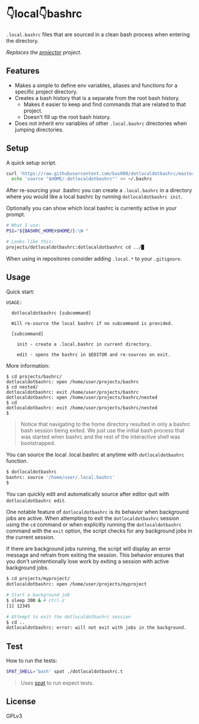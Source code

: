 # 👇local👇bashrc

`.local.bashrc` files that are sourced in a clean bash process when entering
the directory.

*Replaces the [projector](https://github.com/bas080/projector) project.*

## Features

- Makes a simple to define env variables, aliases and functions for a specific
  project directory.
- Creates a bash history that is a separate from the root bash history.
  - Makes it easier to keep and find commands that are related to that project.
  - Doesn't fill up the root bash history.
- Does not inherit env variables of other `.local.bashrc` directories when
  jumping directories.

## Setup

A quick setup script.

```bash
curl 'https://raw.githubusercontent.com/bas080/dotlocaldotbashrc/master/dotlocaldotbashrc' > "$HOME/.dotlocaldotbashrc" &&
  echo 'source "$HOME/.dotlocaldotbashrc"' >> ~/.bashrc
```

After re-sourcing your .bashrc you can create a `.local.bashrc` in a directory where you would like
a local bashrc by running `dotlocaldotbashrc init`.

Optionally you can show which local bashrc is currently active in your prompt.

```bash
# What I use:
PS1="${BASHRC_HOME#$HOME/}:\W "

# Looks like this:
projects/dotlocaldotbashrc:dotlocaldotbashrc cd ../█
```

When using in repositores consider adding `.local.*` to your `.gitignore`.

## Usage

Quick start:

```text
USAGE:

  dotlocaldotbashrc [subcommand]

  Will re-source the local bashrc if no subcommand is provided.

  [subcommand]

    init - create a .local.bashrc in current directory.

    edit - opens the bashrc in $EDITOR and re-sources on exit.
```

More information:

```
$ cd projects/bashrc/
dotlocaldotbashrc: open /home/user/projects/bashrc
$ cd nested/
dotlocaldotbashrc: exit /home/user/projects/bashrc
dotlocaldotbashrc: open /home/user/projects/bashrc/nested
$ cd
dotlocaldotbashrc: exit /home/user/projects/bashrc/nested
$
```

> Notice that navigating to the home directory resulted in only a bashrc bash
> session being exited. We just use the initial bash process that was started
> when bashrc and the rest of the interactive shell was bootstrapped.

You can source the local .local.bashrc at anytime with `dotlocaldotbashrc` function.

```bash
$ dotlocaldotbashrc
bashrc: source '/home/user/.local.bashrc'
$
```

You can quickly edit and automatically source after editor quit with
`dotlocaldotbashrc edit`.

One notable feature of `dotlocaldotbashrc` is its behavior when background jobs
are active. When attempting to exit the `dotlocaldotbashrc` session using the
`cd` command or when explicitly running the `dotlocaldotbashrc` command with the
`exit` option, the script checks for any background jobs in the current session.

If there are background jobs running, the script will display an error message
and refrain from exiting the session. This behavior ensures that you don't
unintentionally lose work by exiting a session with active background jobs.

```bash
$ cd projects/myproject/
dotlocaldotbashrc: open /home/user/projects/myproject

# Start a background job
$ sleep 300 & # ctrl-z
[1] 12345

# Attempt to exit the dotlocaldotbashrc session
$ cd ..
dotlocaldotbashrc: error: will not exit with jobs in the background.
```

## Test

How to run the tests:

```bash
SPAT_SHELL='bash' spat ./dotlocaldotbashrc.t
```

> Uses [spat](https://github.com/bas080/spat) to run expect tests.

## License

GPLv3
